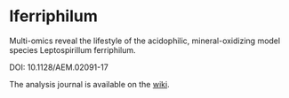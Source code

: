 <!-- markdownlint-disable MD033 -->
<!-- cSpell:ignore lferriphilum -->

# lferriphilum

Multi-omics reveal the lifestyle of the acidophilic, mineral-oxidizing model species Leptospirillum ferriphilum.

DOI: 10.1128/AEM.02091-17

The analysis journal is available on the [wiki](https://github.com/robymetallo/lferriphilum/wiki).
